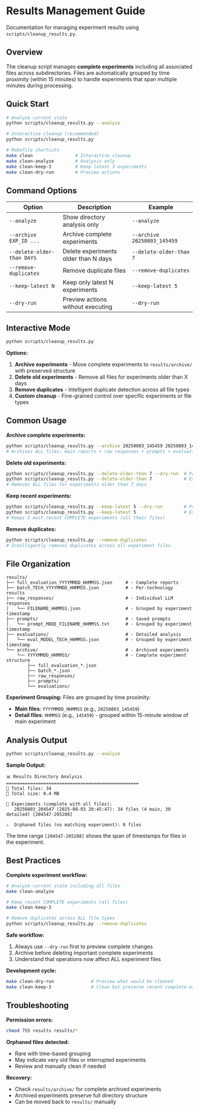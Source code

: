 # Results Management Guide

Documentation for managing experiment results using `scripts/cleanup_results.py`.

## Overview

The cleanup script manages **complete experiments** including all associated files across subdirectories. Files are automatically grouped by time proximity (within 15 minutes) to handle experiments that span multiple minutes during processing.

## Quick Start

```bash
# Analyze current state
python scripts/cleanup_results.py --analyze

# Interactive cleanup (recommended)
python scripts/cleanup_results.py

# Makefile shortcuts
make clean                # Interactive cleanup
make clean-analyze        # Analysis only
make clean-keep-3         # Keep latest 3 experiments
make clean-dry-run        # Preview actions
```

## Command Options

| Option                     | Description                          | Example                     |
| -------------------------- | ------------------------------------ | --------------------------- |
| `--analyze`                | Show directory analysis only         | `--analyze`                 |
| `--archive EXP_ID ...`     | Archive complete experiments         | `--archive 20250803_145459` |
| `--delete-older-than DAYS` | Delete experiments older than N days | `--delete-older-than 7`     |
| `--remove-duplicates`      | Remove duplicate files               | `--remove-duplicates`       |
| `--keep-latest N`          | Keep only latest N experiments       | `--keep-latest 5`           |
| `--dry-run`                | Preview actions without executing    | `--dry-run`                 |

## Interactive Mode

```bash
python scripts/cleanup_results.py
```

**Options:**

1. **Archive experiments** - Move complete experiments to `results/archive/` with preserved structure
2. **Delete old experiments** - Remove all files for experiments older than X days
3. **Remove duplicates** - Intelligent duplicate detection across all file types
4. **Custom cleanup** - Fine-grained control over specific experiments or file types

## Common Usage

**Archive complete experiments:**

```bash
python scripts/cleanup_results.py --archive 20250803_145459 20250803_142259
# Archives ALL files: main reports + raw responses + prompts + evaluations
```

**Delete old experiments:**

```bash
python scripts/cleanup_results.py --delete-older-than 7 --dry-run  # Preview
python scripts/cleanup_results.py --delete-older-than 7            # Execute
# Removes ALL files for experiments older than 7 days
```

**Keep recent experiments:**

```bash
python scripts/cleanup_results.py --keep-latest 5 --dry-run        # Preview
python scripts/cleanup_results.py --keep-latest 5                  # Execute
# Keeps 5 most recent COMPLETE experiments (all their files)
```

**Remove duplicates:**

```bash
python scripts/cleanup_results.py --remove-duplicates
# Intelligently removes duplicates across all experiment files
```

## File Organization

```
results/
├── full_evaluation_YYYYMMDD_HHMMSS.json     # - Complete reports
├── batch_TECH_YYYYMMDD_HHMMSS.json          # - Per-technology results
├── raw_responses/                           # - Individual LLM responses
│   └── FILENAME_HHMMSS.json                 # - Grouped by experiment timestamp
├── prompts/                                 # - Saved prompts
│   └── prompt_MODE_FILENAME_HHMMSS.txt      # - Grouped by experiment timestamp
├── evaluations/                             # - Detailed analysis
│   └── eval_MODEL_TECH_HHMMSS.json          # - Grouped by experiment timestamp
└── archive/                                 # - Archived experiments
    └── YYYYMMDD_HHMMSS/                     # - Complete experiment structure
        ├── full_evaluation_*.json
        ├── batch_*.json
        ├── raw_responses/
        ├── prompts/
        └── evaluations/
```

**Experiment Grouping:** Files are grouped by time proximity:

- **Main files**: `YYYYMMDD_HHMMSS` (e.g., `20250803_145459`)
- **Detail files**: `HHMMSS` (e.g., `145459`) - grouped within 15-minute window of main experiment

## Analysis Output

```bash
python scripts/cleanup_results.py --analyze
```

**Sample Output:**

```
📊 Results Directory Analysis
==================================================
📄 Total files: 34
💾 Total size: 0.4 MB

🧪 Experiments (complete with all files):
   20250803_204547 (2025-08-03 20:45:47): 34 files (4 main, 30 detailed) [204547-205208]

⚠️  Orphaned files (no matching experiment): 0 files
```

The time range `[204547-205208]` shows the span of timestamps for files in the experiment.

## Best Practices

**Complete experiment workflow:**

```bash
# Analyze current state including all files
make clean-analyze

# Keep recent COMPLETE experiments (all files)
make clean-keep-3

# Remove duplicates across ALL file types
python scripts/cleanup_results.py --remove-duplicates
```

**Safe workflow:**

1. Always use `--dry-run` first to preview complete changes
2. Archive before deleting important complete experiments
3. Understand that operations now affect ALL experiment files

**Development cycle:**

```bash
make clean-dry-run              # Preview what would be cleaned
make clean-keep-3               # Clean but preserve recent complete experiments
```

## Troubleshooting

**Permission errors:**

```bash
chmod 755 results results/*
```

**Orphaned files detected:**

- Rare with time-based grouping
- May indicate very old files or interrupted experiments
- Review and manually clean if needed

**Recovery:**

- Check `results/archive/` for complete archived experiments
- Archived experiments preserve full directory structure
- Can be moved back to `results/` manually
